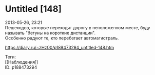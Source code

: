 Untitled [148]
===============

   
 2013-05-26, 23:21   
  Пешеходов, которые переходят дорогу в неположенном месте, буду называть "бегуны на короткие дистанции".   
 Особенно радуют те, кто перебегает автомагистраль.   
    
 <https://diary.ru/~zHz00/p188473294_untitled-148.htm>   
   
 Теги:   
 [[Наблюдения]]   
 ID: p188473294
